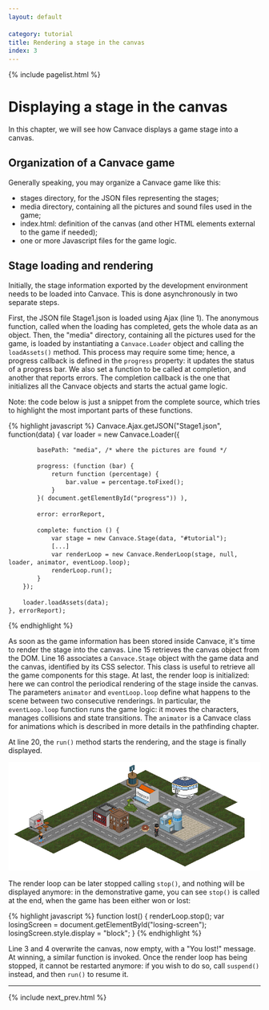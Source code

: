 ```yaml
---
layout: default

category: tutorial
title: Rendering a stage in the canvas
index: 3
---
```


{% include pagelist.html %}

# Displaying a stage in the canvas
In this chapter, we will see how Canvace displays a game stage into a canvas.

## Organization of a Canvace game
Generally speaking, you may organize a Canvace game like this:
- stages directory, for the JSON files representing the stages;
- media directory, containing all the pictures and sound files used in the game;
- index.html: definition of the canvas (and other HTML elements external to the game if needed);
- one or more Javascript files for the game logic.

## Stage loading and rendering
Initially, the stage information exported by the development environment needs to be loaded into Canvace. This is done asynchronously in two separate steps.

First, the JSON file Stage1.json is loaded using Ajax (line 1). The anonymous function, called when the loading has completed, gets the whole data as an object. Then, the "media" directory, containing all the pictures used for the game, is loaded by instantiating a `Canvace.Loader` object and calling the `loadAssets()` method. This process may require some time; hence, a progress callback is defined in the `progress` property: it updates the status of a progress bar. We also set a function to be called at completion, and another that reports errors. The completion callback is the one that initializes all the Canvace objects and starts the actual game logic.

Note: the code below is just a snippet from the complete source, which tries to highlight the most important parts of these functions.

{% highlight javascript %}
    Canvace.Ajax.getJSON("Stage1.json", function(data) {
        var loader = new Canvace.Loader({

            basePath: "media", /* where the pictures are found */

            progress: (function (bar) {
                return function (percentage) {
                    bar.value = percentage.toFixed();
                }
            }( document.getElementById("progress")) ),

            error: errorReport,

            complete: function () {
                var stage = new Canvace.Stage(data, "#tutorial");
                [...]
                var renderLoop = new Canvace.RenderLoop(stage, null, loader, animator, eventLoop.loop);
                renderLoop.run();
            }
        });

        loader.loadAssets(data);
    }, errorReport);
{% endhighlight %}

As soon as the game information has been stored inside Canvace, it's time to render the stage into the canvas. Line 15 retrieves the canvas object from the DOM.
Line 16 associates a `Canvace.Stage` object with the game data and the canvas, identified by its CSS selector. This class is useful to retrieve all the game components for this stage. At last, the render loop is initialized: here we can control the periodical rendering of the stage inside the canvas. The parameters `animator` and `eventLoop.loop` define what happens to the scene between two consecutive renderings. In particular, the `eventLoop.loop` function runs the game logic: it moves the characters, manages collisions and state transitions. The `animator` is a Canvace class for animations which is described in more details in the pathfinding chapter.

At line 20, the `run()` method starts the rendering, and the stage is finally displayed.

![Game stage](images/game-stage.png)

The render loop can be later stopped calling `stop()`, and nothing will be displayed anymore: in the demonstrative game, you can see `stop()` is called at the end,
when the game has been either won or lost:

{% highlight javascript %}
    function lost() {
        renderLoop.stop();
        var losingScreen = document.getElementById("losing-screen");
        losingScreen.style.display = "block";
    }
{% endhighlight %}
    
Line 3 and 4 overwrite the canvas, now empty, with a "You lost!" message. At winning, a similar function is invoked.
Once the render loop has being stopped, it cannot be restarted anymore: if you wish to do so, call `suspend()` instead, and then `run()` to resume it.

----------------------------

{% include next_prev.html %}